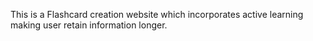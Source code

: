 This is a Flashcard creation website which incorporates active learning making user retain information longer.